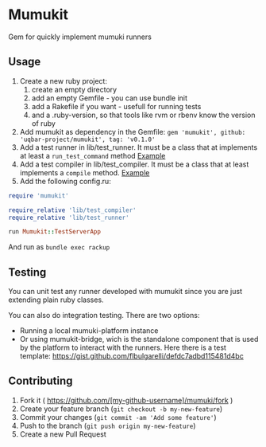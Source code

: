 # Mumukit

Gem for quickly implement mumuki runners

## Usage

1. Create a new ruby project: 
    1. create an empty directory
    2. add an empty Gemfile - you can use bundle init
    3. add a Rakefile if you want - usefull for running tests
    4. and a .ruby-version, so that tools like rvm or rbenv know the version of ruby
2. Add mumukit as dependency in the Gemfile: `gem 'mumukit', github: 'uqbar-project/mumukit', tag: 'v0.1.0'`
3. Add a test runner in lib/test_runner. It must be a class that at implements at least a `run_test_command` method [Example](https://github.com/uqbar-project/mumuki-plunit-server/blob/master/lib/test_runner.rb)
4. Add a test compiler in lib/test_compiler. It must be a class that at least implements a `compile` method.  [Example](https://github.com/uqbar-project/mumuki-plunit-server/blob/master/lib/test_compiler.rb)
5. Add the following config.ru:
```ruby
require 'mumukit'

require_relative 'lib/test_compiler'
require_relative 'lib/test_runner'

run Mumukit::TestServerApp
```

And run as `bundle exec rackup`

## Testing

You can unit test any runner developed with mumukit since you are just extending plain ruby classes. 

You can also do integration testing. There are two options: 

* Running a local mumuki-platform instance
* Or using mumukit-bridge, wich is the standalone component that is used by the platform to interact with the runners. Here there is a test template: https://gist.github.com/flbulgarelli/defdc7adbd115481d4bc

## Contributing

1. Fork it ( https://github.com/[my-github-username]/mumuki/fork )
2. Create your feature branch (`git checkout -b my-new-feature`)
3. Commit your changes (`git commit -am 'Add some feature'`)
4. Push to the branch (`git push origin my-new-feature`)
5. Create a new Pull Request
